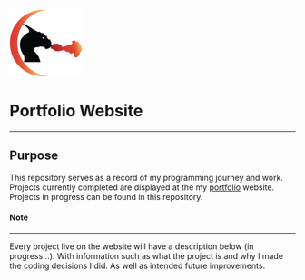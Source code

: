 ![Dragon Logo](images/orangeTinyDragon_v1.png) 
# Portfolio Website
---

## Purpose
This repository serves as a record of my programming journey and work. 
Projects currently completed are displayed at the my [portfolio](http://www.luisrodrigueziii.com/) website.   
Projects in progress can be found in this repository.

#### Note
---
Every project live on the website will have a description below (in progress...).
With information such as what the project is and why I made the coding decisions I did. As well as intended future improvements.